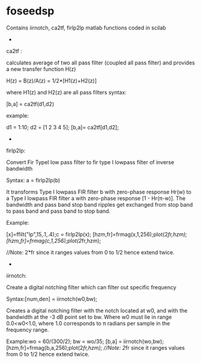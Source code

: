 # foseedsp
Contains iirnotch, ca2tf, firlp2lp matlab functions coded in scilab

*

ca2tf : 

  calculates average of two all pass filter (coupled all pass filter)
  and provides a new transfer function H(z)
  
  H(z) = B(z)/A(z) = 1/2*[H1(z)+H2(z)]
  
  where H1(z) and H2(z) are all pass filters
  syntax: 
  
  [b,a] = ca2tf(d1,d2)
  
  example: 
  
  d1 = 1:10; d2 = [1 2 3 4 5];
  [b,a]= ca2tf[d1,d2];

*

firlp2lp:

  Convert Fir TypeI low pass filter to fir type I lowpass filter of inverse bandwidth
  
  Syntax:
  a = firlp2lp(b)
  
  It transforms Type I lowpass FIR filter b with zero-phase response Hr(w) to a 
  Type I lowpass FIR filter a with zero-phase response [1 - Hr(π-w)].
  The bandwidth and pass band stop band ripples get exchanged from stop band to pass band
  and pass band to stop band.
  
  Example:
  
  [x]=ffilt("lp",15,.1,.4);c = firlp2lp(x);
  [hzm,fr]=frmag(x,1,256);plot(2*fr,hzm);
  [hzm,fr]=frmag(c,1,256);plot(2*fr,hzm);
  
  //Note: 2*fr since it ranges values from 0 to 1/2 hence extend twice.

*

iirnotch:

  Create a digital notching filter which can filter out specific frequency
  
  Syntax:[num,den] = iirnotch(w0,bw);
  
  Creates a digital notching filter with the notch located at w0, 
  and with the bandwidth at the -3 dB point set to bw. Where w0 must lie in range 0.0<w0<1.0,
  where 1.0 corresponds to π radians per sample in the frequency range.
  
  Example:wo = 60/(300/2);  bw = wo/35;
  [b,a] = iirnotch(wo,bw);
  [hzm,fr]=frmag(b,a,256);plot(2*fr,hzm);
  //Note: 2*fr since it ranges values from 0 to 1/2 hence extend twice.
  
  
  
